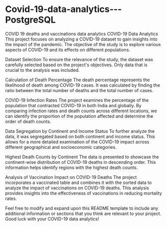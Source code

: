 # Covid-19-data-analytics---PostgreSQL
COVID 19 deaths and vaccinations data analytics
COVID-19 Data Analytics
This project focuses on analyzing a COVID-19 dataset to gain insights into the impact of the pandemic. The objective of the study is to explore various aspects of COVID-19 and its effects on different populations.

Dataset Selection
To ensure the relevance of the study, the dataset was carefully selected based on the project's objectives. Only data that is crucial to the analysis was included.

Calculation of Death Percentage
The death percentage represents the likelihood of death among COVID-19 cases. It was calculated by finding the ratio between the total number of deaths and the total number of cases.

COVID-19 Infection Rates
The project examines the percentage of the population that contracted COVID-19 in both India and globally. By comparing infection rates and death counts across different locations, we can identify the proportion of the population affected and determine the order of death counts.

Data Segregation by Continent and Income Status
To further analyze the data, it was segregated based on both continent and income status. This allows for a more detailed examination of the COVID-19 impact across different geographical and socioeconomic categories.

Highest Death Counts by Continent
The data is presented to showcase the continent-wise distribution of COVID-19 deaths in descending order. This information helps identify regions with the highest death counts.

Analysis of Vaccination Impact on COVID-19 Deaths
The project incorporates a vaccinated table and combines it with the sorted data to analyze the impact of vaccinations on COVID-19 deaths. This analysis provides insights into the effectiveness of vaccinations in reducing mortality rates.

Feel free to modify and expand upon this README template to include any additional information or sections that you think are relevant to your project. Good luck with your COVID-19 data analytics!




